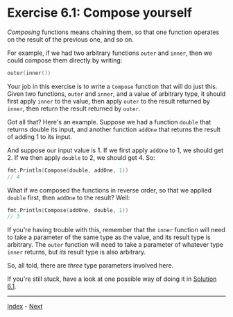 # Exercise 6.1: Compose yourself

_Composing_ functions means chaining them, so that one function operates on the result of the previous one, and so on.

For example, if we had two arbitrary functions `outer` and `inner`, then we could compose them directly by writing:

```go
outer(inner())
```

Your job in this exercise is to write a `Compose` function that will do just this. Given two functions, `outer` and `inner`, and a value of arbitrary type, it should first apply `inner` to the value, then apply `outer` to the result returned by `inner`, then return the result returned by `outer`.

Got all that? Here's an example. Suppose we had a function `double` that returns double its input, and another function `addOne` that returns the result of adding 1 to its input.

And suppose our input value is 1. If we first apply `addOne` to 1, we should get 2. If we then apply `double` to 2, we should get 4. So:

```go
fmt.Println(Compose(double, addOne, 1))
// 4
```

What if we composed the functions in reverse order, so that we applied `double` first, then `addOne` to the result? Well:

```go
fmt.Println(Compose(addOne, double, 1))
// 3
```

If you're having trouble with this, remember that the `inner` function will need to take a parameter of the same type as the value, and its result type is arbitrary. The `outer` function will need to take a parameter of whatever type `inner` returns, but _its_ result type is also arbitrary.

So, all told, there are _three_ type parameters involved here.

If you're still stuck, have a look at one possible way of doing it in [Solution 6.1](../../solutions/6.1/compose.go).

---

[Index](../../README.md) - [Next](../7.1/)
